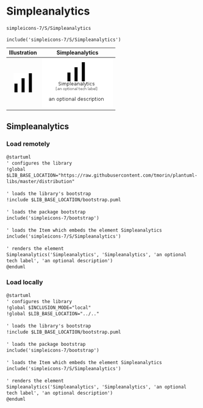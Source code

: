 # Simpleanalytics


```text
simpleicons-7/S/Simpleanalytics
```

```text
include('simpleicons-7/S/Simpleanalytics')
```



| Illustration | Simpleanalytics |
| :---: | :---: |
| ![illustration for Illustration](../../simpleicons-7/S/Simpleanalytics.png) | ![illustration for Simpleanalytics](../../simpleicons-7/S/Simpleanalytics.Local.png) |




## Simpleanalytics

### Load remotely
```plantuml
@startuml
' configures the library
!global $LIB_BASE_LOCATION="https://raw.githubusercontent.com/tmorin/plantuml-libs/master/distribution"

' loads the library's bootstrap
!include $LIB_BASE_LOCATION/bootstrap.puml

' loads the package bootstrap
include('simpleicons-7/bootstrap')

' loads the Item which embeds the element Simpleanalytics
include('simpleicons-7/S/Simpleanalytics')

' renders the element
Simpleanalytics('Simpleanalytics', 'Simpleanalytics', 'an optional tech label', 'an optional description')
@enduml
```

### Load locally
```plantuml
@startuml
' configures the library
!global $INCLUSION_MODE="local"
!global $LIB_BASE_LOCATION="../.."

' loads the library's bootstrap
!include $LIB_BASE_LOCATION/bootstrap.puml

' loads the package bootstrap
include('simpleicons-7/bootstrap')

' loads the Item which embeds the element Simpleanalytics
include('simpleicons-7/S/Simpleanalytics')

' renders the element
Simpleanalytics('Simpleanalytics', 'Simpleanalytics', 'an optional tech label', 'an optional description')
@enduml
```

